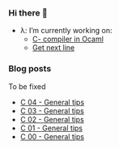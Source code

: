### Hi there 👋

- λ: I’m currently working on:
  - [C- compiler in Ocaml](https://github.com/egydiopacheco/C-minus-compiler)
  - [Get next line](https://github.com/egydiopacheco/GNL)
<!--
**egydiopacheco/egydiopacheco** is a ✨ _special_ ✨ repository because its `README.md` (this file) appears on your GitHub profile.

Here are some ideas to get you started:

- 🔭 I’m currently working on ...
- 🌱 I’m currently learning ...
- 👯 I’m looking to collaborate on ...
- 🤔 I’m looking for help with ...
- 💬 Ask me about ...
- 📫 How to reach me: ...
- 😄 Pronouns: ...
- ⚡ Fun fact: ...
-->

### Blog posts
To be fixed
<!-- BLOG-POST-LIST:START -->
- [C 04 - General tips](/2021/07/28/General-Tips-7/)
- [C 03 - General tips](/2021/07/27/General-Tips-6/)
- [C 02 - General tips](/2021/07/27/General-Tips-5/)
- [C 01 - General tips](/2021/07/22/General-Tips-4/)
- [C 00 - General tips](/2021/07/15/General-Tips-3/)
<!-- BLOG-POST-LIST:END -->
